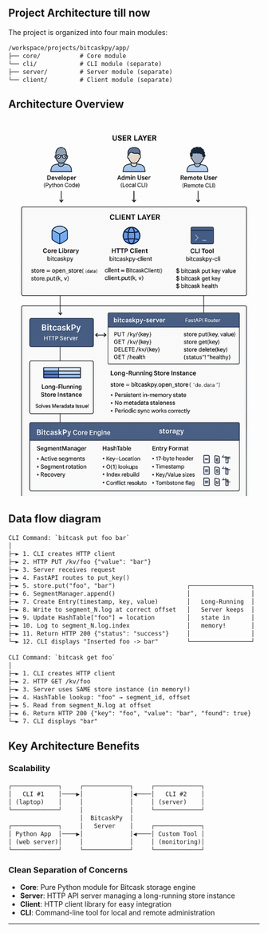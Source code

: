 ## Project Architecture till now

The project is organized into four main modules:

```
/workspace/projects/bitcaskpy/app/
├── core/           # Core module
└── cli/            # CLI module (separate)
├── server/         # Server module (separate)
└── client/         # Client module (separate)
```

## Architecture Overview

![Architecture Diagram](./images/Architecture.png)

## Data flow diagram

```
CLI Command: `bitcask put foo bar`
│
├─► 1. CLI creates HTTP client
├─► 2. HTTP PUT /kv/foo {"value": "bar"}
├─► 3. Server receives request
├─► 4. FastAPI routes to put_key()
├─► 5. store.put("foo", "bar")                    ┌─────────────────┐
├─► 6. SegmentManager.append()                    │                 │
├─► 7. Create Entry(timestamp, key, value)        │   Long-Running  │
├─► 8. Write to segment_N.log at correct offset   │   Server keeps  │
├─► 9. Update HashTable["foo"] = location         │   state in      │
├─► 10. Log to segment_N.log.index                │   memory!       │
├─► 11. Return HTTP 200 {"status": "success"}     │                 │
└─► 12. CLI displays "Inserted foo -> bar"        └─────────────────┘

CLI Command: `bitcask get foo`
│
├─► 1. CLI creates HTTP client
├─► 2. HTTP GET /kv/foo
├─► 3. Server uses SAME store instance (in memory!)
├─► 4. HashTable lookup: "foo" → segment_id, offset
├─► 5. Read from segment_N.log at offset
├─► 6. Return HTTP 200 {"key": "foo", "value": "bar", "found": true}
└─► 7. CLI displays "bar"
```

## Key Architecture Benefits

### Scalability

```
┌─────────────┐     ┌─────────────┐     ┌─────────────┐
│   CLI #1    │────▶│             │◀────│   CLI #2    │
│ (laptop)    │     │             │     │ (server)    │
└─────────────┘     │             │     └─────────────┘
                    │  BitcaskPy  │
┌─────────────┐     │   Server    │     ┌─────────────┐
│ Python App  │────▶│             │◀────│ Custom Tool │
│ (web server)│     │             │     │ (monitoring)│
└─────────────┘     └─────────────┘     └─────────────┘
```

### Clean Separation of Concerns

- **Core**: Pure Python module for Bitcask storage engine
- **Server**: HTTP API server managing a long-running store instance
- **Client**: HTTP client library for easy integration
- **CLI**: Command-line tool for local and remote administration

---